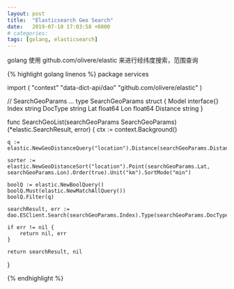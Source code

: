 ```yaml
---
layout: post
title:  "Elasticsearch Geo Search"
date:   2019-07-10 17:03:58 +0800
# categories: 
tags: [golang, elasticsearch]
---
```

golang 使用 github.com/olivere/elastic 来进行经纬度搜索，范围查询

{% highlight golang linenos %}
package services

import (
	"context"
	"data-dict-api/dao"
	"github.com/olivere/elastic"
)

// SearchGeoParams ...
type SearchGeoParams struct {
	Model    interface{}
	Index    string
	DocType  string
	Lat      float64
	Lon      float64
	Distance string
}

func SearchGeoList(searchGeoParams SearchGeoParams) (*elastic.SearchResult, error) {
	ctx := context.Background()

	q := elastic.NewGeoDistanceQuery("location").Distance(searchGeoParams.Distance).Lat(searchGeoParams.Lat).Lon(searchGeoParams.Lon)

	sorter := elastic.NewGeoDistanceSort("location").Point(searchGeoParams.Lat, searchGeoParams.Lon).Order(true).Unit("km").SortMode("min")

	boolQ := elastic.NewBoolQuery()
	boolQ.Must(elastic.NewMatchAllQuery())
	boolQ.Filter(q)

	searchResult, err := dao.ESClient.Search(searchGeoParams.Index).Type(searchGeoParams.DocType).Size(9999).Query(boolQ).SortBy(sorter).Do(ctx)

	if err != nil {
		return nil, err
	}

	return searchResult, nil
}

{% endhighlight %}
